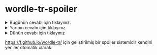 # wordle-tr-spoiler

<details>
  <summary>Bugünün cevabı için tıklayınız.</summary>
  <br>
    <b> horoz </b>
</details>

<details>
  <summary>Yarının cevabı için tıklayınız</summary>
  <br>
   <b> çığır </b>
</details>

<details>
  <summary>Dünün cevabı için tıklayınız </summary>
  <br>
  <b> hindu </b>
</details>

https://f.github.io/wordle-tr/ için geliştirilmiş bir spoiler sistemidir kendini yeniler otomatik olarak.

